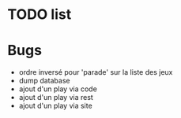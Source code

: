 # TODO list

# Bugs

- ordre inversé pour 'parade' sur la liste des jeux
- dump database
- ajout d'un play via code
- ajout d'un play via rest
- ajout d'un play via site